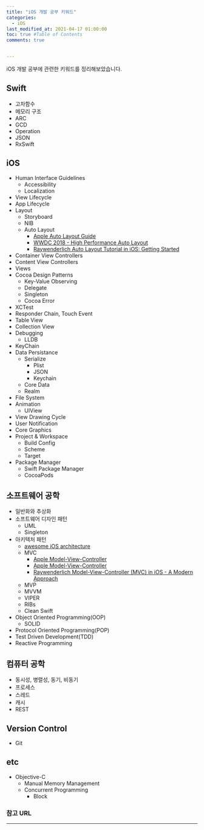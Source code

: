 ```yaml
---
title: "iOS 개발 공부 키워드"
categories: 
  - iOS
last_modified_at: 2021-04-17 01:00:00
toc: true #Table of Contents
comments: true


---
```


iOS 개발 공부에 관련한 키워드를 정리해보았습니다.

## Swift

-   고차함수
-   메모리 구조
-   ARC
-   GCD
-   Operation
-   JSON
-   RxSwift

## iOS

-   Human Interface Guidelines
    -   Accessibility
    -   Localization
-   View Lifecycle
-   App Lifecycle
-   Layout
    -   Storyboard
    -   NIB
    -   Auto Layout
        -   [Apple Auto Layout Guide](https://developer.apple.com/library/archive/documentation/UserExperience/Conceptual/AutolayoutPG/index.html)
        -   [WWDC 2018 - High Performance Auto Layout](https://developer.apple.com/videos/play/wwdc2018/220/)
        -   [Raywenderlich Auto Layout Tutorial in iOS: Getting Started](https://www.raywenderlich.com/811496-auto-layout-tutorial-in-ios-getting-started)
-   Container View Controllers
-   Content View Controllers
-   Views
-   Cocoa Design Patterns
    -   Key-Value Observing
    -   Delegate
    -   Singleton
    -   Cocoa Error
-   XCTest
-   Responder Chain, Touch Event
-   Table View
-   Collection View
-   Debugging
    -   LLDB
-   KeyChain
-   Data Persistance
    -   Serialize
        -   Plist
        -   JSON
        -   Keychain
    -   Core Data
    -   Realm
-   File System
-   Animation
    -   UIView
-   View Drawing Cycle
-   User Notification
-   Core Graphics
-   Project & Workspace
    -   Build Config
    -   Scheme
    -   Target
-   Package Manager
    -   Swift Package Manager
    -   CocoaPods

## 소프트웨어 공학

-   일반화와 추상화
-   소프트웨어 디자인 패턴
    -   UML
    -   Singleton
-   아키텍처 패턴
    -   [awesome iOS architecture](https://github.com/onmyway133/awesome-ios-architecture)
    -   MVC
        -   [Apple Model-View-Controller](https://developer.apple.com/library/archive/documentation/General/Conceptual/DevPedia-CocoaCore/MVC.html)
        -   [Apple Model-View-Controller](https://developer.apple.com/library/archive/documentation/General/Conceptual/CocoaEncyclopedia/Model-View-Controller/Model-View-Controller.html)
        -   [Raywenderlich Model-View-Controller (MVC) in iOS - A Modern Approach](https://www.raywenderlich.com/1000705-model-view-controller-mvc-in-ios-a-modern-approach)
    -   MVP
    -   MVVM
    -   VIPER
    -   RIBs
    -   Clean Swift
-   Object Oriented Programming(OOP)
    -   SOLID
-   Protocol Oriented Programming(POP)
-   Test Driven Development(TDD)
-   Reactive Programming

## 컴퓨터 공학

-   동시성, 병렬성, 동기, 비동기
-   프로세스
-   스레드
-   캐시
-   REST

## Version Control

-   Git

## etc

-   Objective-C
    -   Manual Memory Management
    -   Concurrent Programming
        -   Block

### 참고 URL

---

>   

